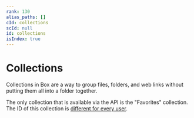 ```yaml
---
rank: 130
alias_paths: []
cId: collections
scId: null
id: collections
isIndex: true
---
```


# Collections

Collections in Box are a way to group files, folders, and web links without
putting them all into a folder together.

<Message warning>

The only collection that is available via the API is the "Favorites"
collection. The ID of this collection is [different for every
user](g://collections/list).

</Message>
